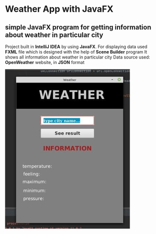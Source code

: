 # Weather App with JavaFX
## simple JavaFX program for getting information about weather in particular city
Project built in **IntelliJ IDEA** by using **JavaFX**.
For displaying data used **FXML** file which is designed with the help of **Scene Builder** program
It shows all information about weather in particular city
Data source used: **OpenWeather** website, in **JSON** format

![weather-app image](https://github.com/khashimovSh/weather/blob/main/we.jpg)
